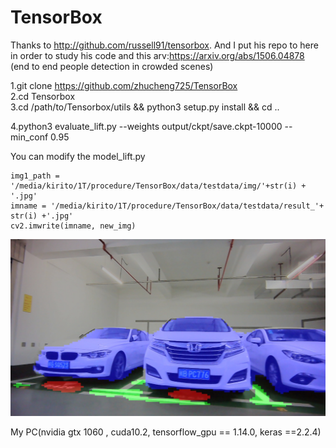 # TensorBox

Thanks to http://github.com/russell91/tensorbox. And I put his repo to here in order to study his code and this arv:https://arxiv.org/abs/1506.04878 (end to  end people detection in crowded scenes)<br>

1.git clone https://github.com/zhucheng725/TensorBox <br>
2.cd Tensorbox <br>
3.cd /path/to/Tensorbox/utils && python3 setup.py install && cd .. <br>

4.python3 evaluate_lift.py --weights output/ckpt/save.ckpt-10000  --min_conf 0.95 <br>

You can modify the model_lift.py 
``` 
img1_path = '/media/kirito/1T/procedure/TensorBox/data/testdata/img/'+str(i) + '.jpg'
imname = '/media/kirito/1T/procedure/TensorBox/data/testdata/result_'+ str(i) +'.jpg'
cv2.imwrite(imname, new_img)
```
![image](https://github.com/zhucheng725/MobileNetv1_Segnet_keras_tensorrt/blob/master/result.jpg)

My PC(nvidia gtx 1060 , cuda10.2, tensorflow_gpu == 1.14.0, keras ==2.2.4)



